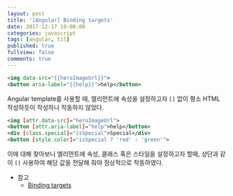 ```yaml
---
layout: post
title: '[Angular] Binding targets'
date: 2017-12-17 19:00:00
categories: javascript
tags: [angular, til]
published: true
fullview: false
comments: true
---
```


```xml
<img data-src="{{heroImageUrl}}">
<button aria-label="{{help}}">help</button>
```

Angular template를 사용할 때, 엘리먼트에 속성을 설정하고자 `[]` 없이 평소 HTML 작성하듯이 작성하니 작동하지 않았다.

```xml
<img [attr.data-src]="heroImageUrl">
<button [attr.aria-label]="help">help</button>
<div [class.special]="isSpecial">Special</div>
<button [style.color]="isSpecial ? 'red' : 'green'">
```

이에 대해 찾아보니 엘리먼트에 속성, 클래스 혹은 스타일을 설정하고자 할때, 상단과 같이 `[]` 사용하여 해당 값을 전달해 줘야 정상적으로 작동하였다.

* 참고
  * [Binding targets](https://angular.io/guide/template-syntax#binding-targets)
